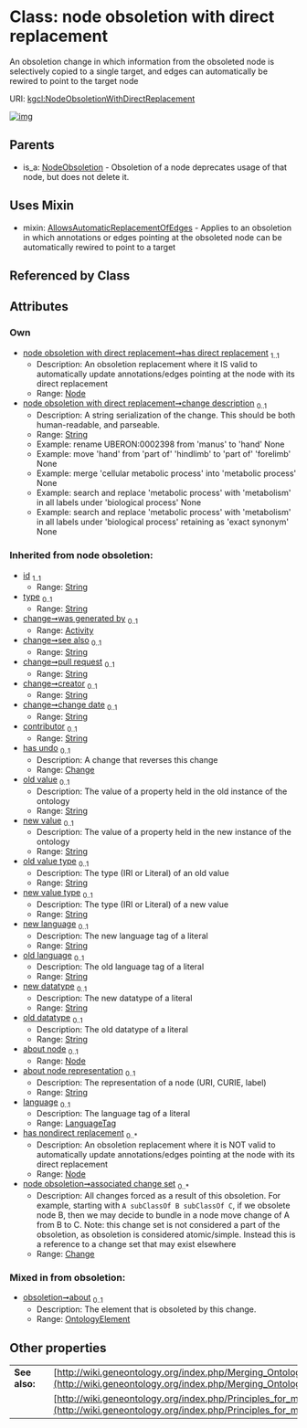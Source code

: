 
# Class: node obsoletion with direct replacement


An obsoletion change in which information from the obsoleted node is selectively copied to a single target, and edges can automatically be rewired to point to the target node

URI: [kgcl:NodeObsoletionWithDirectReplacement](http://w3id.org/kgcl_schema/NodeObsoletionWithDirectReplacement)


[![img](https://yuml.me/diagram/nofunky;dir:TB/class/[OntologyElement],[Node]<has%20direct%20replacement%201..1-%20[NodeObsoletionWithDirectReplacement&#124;change_description:string%20%3F;about_node_representation(i):string%20%3F;language(i):language_tag%20%3F;old_value(i):string%20%3F;new_value(i):string%20%3F;old_value_type(i):string%20%3F;new_value_type(i):string%20%3F;new_language(i):string%20%3F;old_language(i):string%20%3F;new_datatype(i):string%20%3F;old_datatype(i):string%20%3F;id(i):string;type(i):string%20%3F;see_also(i):string%20%3F;pull_request(i):string%20%3F;creator(i):string%20%3F;change_date(i):string%20%3F;contributor(i):string%20%3F],[NodeObsoletionWithDirectReplacement]uses%20-.->[AllowsAutomaticReplacementOfEdges],[NodeObsoletion]^-[NodeObsoletionWithDirectReplacement],[NodeObsoletion],[Node],[Change],[AllowsAutomaticReplacementOfEdges],[Activity])](https://yuml.me/diagram/nofunky;dir:TB/class/[OntologyElement],[Node]<has%20direct%20replacement%201..1-%20[NodeObsoletionWithDirectReplacement&#124;change_description:string%20%3F;about_node_representation(i):string%20%3F;language(i):language_tag%20%3F;old_value(i):string%20%3F;new_value(i):string%20%3F;old_value_type(i):string%20%3F;new_value_type(i):string%20%3F;new_language(i):string%20%3F;old_language(i):string%20%3F;new_datatype(i):string%20%3F;old_datatype(i):string%20%3F;id(i):string;type(i):string%20%3F;see_also(i):string%20%3F;pull_request(i):string%20%3F;creator(i):string%20%3F;change_date(i):string%20%3F;contributor(i):string%20%3F],[NodeObsoletionWithDirectReplacement]uses%20-.->[AllowsAutomaticReplacementOfEdges],[NodeObsoletion]^-[NodeObsoletionWithDirectReplacement],[NodeObsoletion],[Node],[Change],[AllowsAutomaticReplacementOfEdges],[Activity])

## Parents

 *  is_a: [NodeObsoletion](NodeObsoletion.md) - Obsoletion of a node deprecates usage of that node, but does not delete it.

## Uses Mixin

 *  mixin: [AllowsAutomaticReplacementOfEdges](AllowsAutomaticReplacementOfEdges.md) - Applies to an obsoletion in which annotations or edges pointing at the obsoleted node can be automatically rewired to point to a target

## Referenced by Class


## Attributes


### Own

 * [node obsoletion with direct replacement➞has direct replacement](node_obsoletion_with_direct_replacement_has_direct_replacement.md)  <sub>1..1</sub>
     * Description: An obsoletion replacement where it IS valid to automatically update annotations/edges pointing at the node with its direct replacement
     * Range: [Node](Node.md)
 * [node obsoletion with direct replacement➞change description](node_obsoletion_with_direct_replacement_change_description.md)  <sub>0..1</sub>
     * Description: A string serialization of the change. This should be both human-readable, and parseable.
     * Range: [String](types/String.md)
     * Example: rename UBERON:0002398 from 'manus' to 'hand' None
     * Example: move 'hand' from 'part of' 'hindlimb' to 'part of' 'forelimb' None
     * Example: merge 'cellular metabolic process' into 'metabolic process' None
     * Example: search and replace 'metabolic process' with 'metabolism' in all labels under 'biological process' None
     * Example: search and replace 'metabolic process' with 'metabolism' in all labels under 'biological process' retaining as 'exact synonym' None

### Inherited from node obsoletion:

 * [id](id.md)  <sub>1..1</sub>
     * Range: [String](types/String.md)
 * [type](type.md)  <sub>0..1</sub>
     * Range: [String](types/String.md)
 * [change➞was generated by](change_was_generated_by.md)  <sub>0..1</sub>
     * Range: [Activity](Activity.md)
 * [change➞see also](change_see_also.md)  <sub>0..1</sub>
     * Range: [String](types/String.md)
 * [change➞pull request](change_pull_request.md)  <sub>0..1</sub>
     * Range: [String](types/String.md)
 * [change➞creator](change_creator.md)  <sub>0..1</sub>
     * Range: [String](types/String.md)
 * [change➞change date](change_change_date.md)  <sub>0..1</sub>
     * Range: [String](types/String.md)
 * [contributor](contributor.md)  <sub>0..1</sub>
     * Range: [String](types/String.md)
 * [has undo](has_undo.md)  <sub>0..1</sub>
     * Description: A change that reverses this change
     * Range: [Change](Change.md)
 * [old value](old_value.md)  <sub>0..1</sub>
     * Description: The value of a property held in the old instance of the ontology
     * Range: [String](types/String.md)
 * [new value](new_value.md)  <sub>0..1</sub>
     * Description: The value of a property held in the new instance of the ontology
     * Range: [String](types/String.md)
 * [old value type](old_value_type.md)  <sub>0..1</sub>
     * Description: The type (IRI or Literal) of an old value
     * Range: [String](types/String.md)
 * [new value type](new_value_type.md)  <sub>0..1</sub>
     * Description: The type (IRI or Literal) of a new value
     * Range: [String](types/String.md)
 * [new language](new_language.md)  <sub>0..1</sub>
     * Description: The new language tag of a literal
     * Range: [String](types/String.md)
 * [old language](old_language.md)  <sub>0..1</sub>
     * Description: The old language tag of a literal
     * Range: [String](types/String.md)
 * [new datatype](new_datatype.md)  <sub>0..1</sub>
     * Description: The new datatype of a literal
     * Range: [String](types/String.md)
 * [old datatype](old_datatype.md)  <sub>0..1</sub>
     * Description: The old datatype of a literal
     * Range: [String](types/String.md)
 * [about node](about_node.md)  <sub>0..1</sub>
     * Range: [Node](Node.md)
 * [about node representation](about_node_representation.md)  <sub>0..1</sub>
     * Description: The representation of a node (URI, CURIE, label) 
     * Range: [String](types/String.md)
 * [language](language.md)  <sub>0..1</sub>
     * Description: The language tag of a literal
     * Range: [LanguageTag](types/LanguageTag.md)
 * [has nondirect replacement](has_nondirect_replacement.md)  <sub>0..\*</sub>
     * Description: An obsoletion replacement where it is NOT valid to automatically update annotations/edges pointing at the node with its direct replacement
     * Range: [Node](Node.md)
 * [node obsoletion➞associated change set](node_obsoletion_associated_change_set.md)  <sub>0..\*</sub>
     * Description: All changes forced as a result of this obsoletion. For example, starting with `A subClassOf B subClassOf C`, if we obsolete node B, then we may decide to bundle in a node move change of A from B to C. Note: this change set is not considered a part of the obsoletion, as obsoletion is considered atomic/simple. Instead this is a reference to a change set that may exist elsewhere
     * Range: [Change](Change.md)

### Mixed in from obsoletion:

 * [obsoletion➞about](obsoletion_about.md)  <sub>0..1</sub>
     * Description: The element that is obsoleted by this change.
     * Range: [OntologyElement](OntologyElement.md)

## Other properties

|  |  |  |
| --- | --- | --- |
| **See also:** | | [http://wiki.geneontology.org/index.php/Merging_Ontology_Terms](http://wiki.geneontology.org/index.php/Merging_Ontology_Terms) |
|  | | [http://wiki.geneontology.org/index.php/Principles_for_merging_terms](http://wiki.geneontology.org/index.php/Principles_for_merging_terms) |

